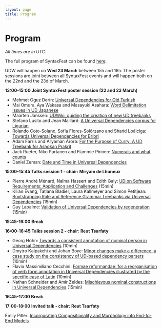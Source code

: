 ```yaml
---
layout: page
title: Program
---
```


# Program

*All times are in UTC.*

The full program of SyntaxFest can be found [here](https://syntaxfest.github.io/syntaxfest21/#program).

UDW will happen on **Wed 23 March** between 15h and 18h. The poster sessions are joint between all SyntaxFest events and will happen both on the 22nd and the 23d of March.

**13:00-15:00 Joint SyntaxFest poster session (22 and 23 March)**

* Mehmet Oguz Derin: [Universal Dependencies for Old Turkish](https://aclanthology.org/2021.udw-1.11/)
* Mai Omura, Aya Wakasa and Masayuki Asahara: [Word Delimitation Issues in UD Japanese](https://aclanthology.org/2021.udw-1.12/)
* Maarten Janssen: [UDWiki: guiding the creation of new UD treebanks](https://aclanthology.org/2021.udw-1.7/)
* Stefano Lusito and Jean Maillard: [A Universal Dependencies corpus for Ligurian](https://aclanthology.org/2021.udw-1.10/)
* Rolando Coto-Solano, Sofía Flores-Solórzano and Sharid Loáiciga: [Towards Universal Dependencies for Bribri](https://aclanthology.org/2021.udw-1.2/)
* Adam Farris and Aryaman Arora: [For the Purpose of Curry: A UD Treebank for Ashokan Prakrit](https://aclanthology.org/2021.udw-1.4/)
* Jack Rueter, Niko Partanen and Flammie Pirinen: [Numerals and what counts](https://aclanthology.org/2021.udw-1.13/)
* Daniel Zeman: [Date and Time in Universal Dependencies](https://aclanthology.org/2021.udw-1.15/)


**15:00-15:45 Talks session 1 - chair: Miryam de Lhoneux**

* Pierre André Ménard, Naïma Hassert and Edith Galy: [UD on Software Requirements: Application and Challenges](https://aclanthology.org/2021.udw-1.5/) (15min)
* Kilian Evang, Tatiana Bladier, Laura Kallmeyer and Simon Petitjean: [Bootstrapping Role and Reference Grammar Treebanks via Universal Dependencies](https://aclanthology.org/2021.udw-1.3/) (15min)
* Guy Lapalme: [Validation of Universal Dependencies by regeneration](https://aclanthology.org/2021.udw-1.9/) (15min)

**15:45-16:00 Break**

**16:00-16:45 Talks session 2 - chair: Reut Tsarfaty**

* Georg Höhn: [Towards a consistent annotation of nominal person in Universal Dependencies](https://aclanthology.org/2021.udw-1.6/) (10min) 
* Dmytro Kalpakchi and Johan Boye: [Minor changes make a difference: a case study on the consistency of UD-based dependency parsers](https://aclanthology.org/2021.udw-1.8/) (10min) 
* Flavio Massimiliano Cecchini: [Formae reformandae: for a reorganisation of verb form annotation in Universal Dependencies illustrated by the specific case of Latin](https://aclanthology.org/2021.udw-1.1/) (10min)
* Nathan Schneider and Amir Zeldes: [Mischievous nominal constructions in Universal Dependencies](https://aclanthology.org/2021.udw-1.14/) (15min)

**16:45-17:00 Break**

**17:00-18:00 Invited talk - chair: Reut Tsarfaty**

Emily Pitler: [Incorporating Compositionality and Morphology into End-to-End Models](/udw21/invited-talk/)
